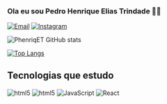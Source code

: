 ### Ola eu sou Pedro Henrique Elias Trindade 👋🏿

[![Email](https://img.shields.io/badge/Gmail-D14836?style=for-the-badge&logo=gmail&logoColor=white)](pedrohenriqueeliastrindade1@gmail.com)
[![Instagram](https://img.shields.io/badge/Instagram-E4405F?style=for-the-badge&logo=instagram&logoColor=white)](https://www.instagram.com/pedrao.png/)

![PhenriqET GitHub stats](https://github-readme-stats.vercel.app/api?username=PhenriqET&show_icons=true&theme=dark)

[![Top Langs](https://github-readme-stats.vercel.app/api/top-langs/?username=PhenriqET&layout=donut-vertical)](https://github.com/PhenriqET/github-readme-stats)

## Tecnologias que estudo
<div style="display: inline_block>
  <img align='center' alt="html5" src="https://img.shields.io/badge/HTML5-E34F26?style=for-the-badge&logo=html5&logoColor=white" />

  <img align='center' alt="html5" src="https://img.shields.io/badge/HTML5-E34F26?style=for-the-badge&logo=html5&logoColor=white" />
  <img align='center' alt="html5" src="https://img.shields.io/badge/CSS-239120?&style=for-the-badge&logo=css3&logoColor=white" />
  <img align='center' alt="JavaScript" src="https://img.shields.io/badge/JavaScript-F7DF1E?style=for-the-badge&logo=javascript&logoColor=black" />
  <img align='center' alt="React" src="https://img.shields.io/badge/React-20232A?style=for-the-badge&logo=react&logoColor=61DAFB" />
  
</div>
